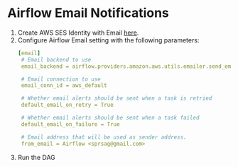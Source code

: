 # Airflow Email Notifications

1. Create AWS SES Identity with Email [here](https://us-east-1.console.aws.amazon.com/ses/home?region=us-east-1#/verified-identities/create).
1. Configure Airflow Email setting with the following parameters:
   ```yaml
   [email]
    # Email backend to use
    email_backend = airflow.providers.amazon.aws.utils.emailer.send_email

    # Email connection to use
    email_conn_id = aws_default

    # Whether email alerts should be sent when a task is retried
    default_email_on_retry = True

    # Whether email alerts should be sent when a task failed
    default_email_on_failure = True

    # Email address that will be used as sender address.
    from_email = Airflow <sprsag@gmail.com>
   ```
2. Run the DAG